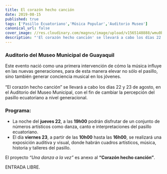 ```yaml
---
title: El corazón hecho canción
date: 2019-08-15
published: true
tags: ['Pasillo Ecuatoriano','Música Popular','Auditorio Museo']
canonical_url: false
cover_image: //res.cloudinary.com/magnvs/image/upload/v1565148888/wmu0bgogz6lplpt4xmgv.jpg
description: "'El corazón hecho canción' se llevará a cabo los días 22 y 23 de agosto, en el Auditorio del Museo Municipal, con el fin de cambiar la percepción del pasillo ecuatoriano a nivel generacional."
---
```

### Auditorio del Museo Municipal de Guayaquil  

Este evento nació como una primera intervención de cómo la música influye en las nuevas generaciones, para de esta manera elevar no sólo el pasillo, sino también generar conciencia musical en los jóvenes.<br /><br />
“El corazón hecho canción” se llevará a cabo los días 22 y 23 de agosto, en el Auditorio del Museo Municipal, con el fin de cambiar la percepción del pasillo ecuatoriano a nivel generacional.

### Programa:  

- La noche del **jueves 22**, a las **19h00** podrán disfrutar de un conjunto de números artísticos como danza, canto e interpretaciones del pasillo ecuatoriano.
- El día **viernes 23**, a partir de las **10h00** hasta las **16h00**, se realizará una exposición auditiva y visual, donde habrán cuadros artísticos, música, historia y talleres del pasillo.  

El proyecto *“Una danza a la vez”* es anexo al **“Corazón hecho canción”**.

ENTRADA LIBRE.

